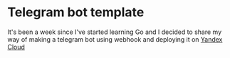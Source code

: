 # Telegram bot template
It's been a week since I've started learning Go and I decided to share my way of making a telegram bot using webhook and deploying it on [Yandex Cloud](https://cloud.yandex.com/en-ru/)

